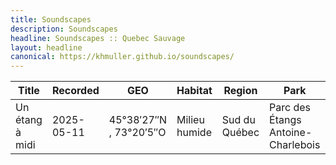 ```yaml
---
title: Soundscapes
description: Soundscapes
headline: Soundscapes :: Quebec Sauvage
layout: headline
canonical: https://khmuller.github.io/soundscapes/
---
```


|Title|Recorded|GEO|Habitat|Region|Park|Published|YouTube|
|---|---|---|---|---|---|---|---|
|Un étang à midi|2025-05-11|45°38′27″N , 73°20′5″O|Milieu humide|Sud du Québec|Parc des Étangs Antoine-Charlebois|2025-09-02|[View](https://youtu.be/xOrBvMgo5ac)|
